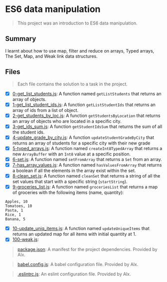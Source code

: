 # ES6 data manipulation

> This project was an introduction to ES6 data manipulation.

## Summary

I learnt about how to use map, filter and reduce on arrays, Typed arrays, The Set, Map, and Weak link data structures.

## Files

> Each file contains the solution to a task in the project.

- [x] [0-get_list_students.js](https://github.com/Ebube-Ochemba/alx-backend-javascript/blob/main/0x03-ES6_data_manipulation/0-get_list_students.js): A function named `getListStudents` that returns an array of objects.
- [x] [1-get_list_student_ids.js](https://github.com/Ebube-Ochemba/alx-backend-javascript/blob/main/0x03-ES6_data_manipulation/1-get_list_student_ids.js): A function `getListStudentIds` that returns an array of ids from a list of object.
- [x] [2-get_students_by_loc.js](https://github.com/Ebube-Ochemba/alx-backend-javascript/blob/main/0x03-ES6_data_manipulation/2-get_students_by_loc.js): A function `getStudentsByLocation` that returns an array of objects who are located in a specific city.
- [x] [3-get_ids_sum.js](https://github.com/Ebube-Ochemba/alx-backend-javascript/blob/main/0x03-ES6_data_manipulation/3-get_ids_sum.js): A function `getStudentIdsSum` that returns the sum of all the student ids.
- [x] [4-update_grade_by_city.js](https://github.com/Ebube-Ochemba/alx-backend-javascript/blob/main/0x03-ES6_data_manipulation/4-update_grade_by_city.js): A function `updateStudentGradeByCity` that returns an array of students for a specific city with their new grade
- [x] [5-typed_arrays.js](https://github.com/Ebube-Ochemba/alx-backend-javascript/blob/main/0x03-ES6_data_manipulation/5-typed_arrays.js): A function named `createInt8TypedArray` that returns a new `ArrayBuffer` with an `Int8` value at a specific position.
- [x] [6-set.js](https://github.com/Ebube-Ochemba/alx-backend-javascript/blob/main/0x03-ES6_data_manipulation/6-set.js): A function named `setFromArray` that returns a `Set` from an array.
- [x] [7-has_array_values.js](https://github.com/Ebube-Ochemba/alx-backend-javascript/blob/main/0x03-ES6_data_manipulation/7-has_array_values.js): A function named `hasValuesFromArray` that returns a boolean if all the elements in the array exist within the set.
- [x] [8-clean_set.js](https://github.com/Ebube-Ochemba/alx-backend-javascript/blob/main/0x03-ES6_data_manipulation/8-clean_set.js): A function named `cleanSet` that returns a string of all the set values that start with a specific string (`startString`).
- [x] [9-groceries_list.js](https://github.com/Ebube-Ochemba/alx-backend-javascript/blob/main/0x03-ES6_data_manipulation/9-groceries_list.js): A function named `groceriesList` that returns a map of groceries with the following items (name, quantity):
```
Apples, 10
Tomatoes, 10
Pasta, 1
Rice, 1
Banana, 5
```
- [x] [10-update_uniq_items.js](https://github.com/Ebube-Ochemba/alx-backend-javascript/blob/main/0x03-ES6_data_manipulation/10-update_uniq_items.js): A function named `updateUniqueItems` that returns an updated map for all items with initial quantity at 1.
- [x] [100-weak.js](https://github.com/Ebube-Ochemba/alx-backend-javascript/blob/main/0x03-ES6_data_manipulation/100-weak.js): 

> [package.json](./package.json): A manifest for the project dependencies. Provided by Alx.

> [babel.config.js](./babel.config.js): A babel configuration file. Provided by Alx.

> [.eslintrc.js](./.eslintrc.js): An eslint configuration file. Provided by Alx.
